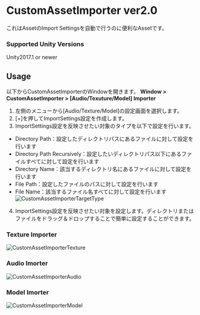 # CustomAssetImporter ver2.0
これはAssetのImport Settingsを自動で行うのに便利なAssetです。
### Supported Unity Versions
Unity2017.1 or newer

## Usage
以下からCustomAssetImporterのWindowを開きます。
**Window > CustomAssetImporter > [Audio/Texuture/Model] Importer**  

1. 左側のメニューから[Audio/Texture/Model]の設定画面を選択します。
2. [+]を押してImportSettings設定を作成します。
3. ImportSettings設定を反映させたい対象のタイプを以下で設定を行います。
- Directory Path：設定したディレクトリパスにあるファイルに対して設定を行います  
- Directory Path Recursively：設定したいディレクトリパス以下にあるファイルすべてに対して設定を行います  
- Directory Name：該当するディレクトリ名にあるファイルに対して設定を行います  
- File Path：設定したファイルのパスに対して設定を行います  
- File Name：該当するファイル名すべてに対して設定を行います  
![CustomAssetImporterTargetType](https://github.com/charcolle/CustomAssetImporter/blob/master/DescFiles/customassetimporter_targettype_screenshot.png?raw=true)  
4. ImportSettings設定を反映させたい対象を設定します。ディレクトリまたはファイルをドラッグ＆ドロップすることで簡単に設定することができます。
  
### Texture Importer
![CustomAssetImporterTexture](https://github.com/charcolle/CustomAssetImporter/blob/master/DescFiles/customassetimporter_texture_screenshot.png?raw=true)  
### Audio Imorter
![CustomAssetImporterAudio](https://github.com/charcolle/CustomAssetImporter/blob/master/DescFiles/customassetimporter_screenshot.png?raw=true)  
### Model Imorter
![CustomAssetImporterModel](https://github.com/charcolle/CustomAssetImporter/blob/master/DescFiles/customassetimporter_model_screenshot.png?raw=true)  